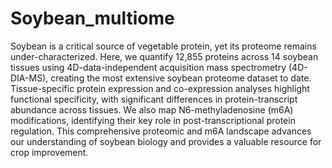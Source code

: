 # Soybean_multiome
Soybean is a critical source of vegetable protein, yet its proteome remains under-characterized. Here, we quantify 12,855 proteins across 14 soybean tissues using 4D-data-independent acquisition mass spectrometry (4D-DIA-MS), creating the most extensive soybean proteome dataset to date. Tissue-specific protein expression and co-expression analyses highlight functional specificity, with significant differences in protein-transcript abundance across tissues. We also map N6-methyladenosine (m6A) modifications, identifying their key role in post-transcriptional protein regulation. This comprehensive proteomic and m6A landscape advances our understanding of soybean biology and provides a valuable resource for crop improvement.
